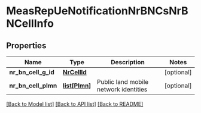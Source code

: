 # MeasRepUeNotificationNrBNCsNrBNCellInfo

## Properties
Name | Type | Description | Notes
------------ | ------------- | ------------- | -------------
**nr_bn_cell_g_id** | [**NrCellId**](NrCellId.md) |  | [optional] 
**nr_bn_cell_plmn** | [**list[Plmn]**](Plmn.md) | Public land mobile network identities | [optional] 

[[Back to Model list]](../README.md#documentation-for-models) [[Back to API list]](../README.md#documentation-for-api-endpoints) [[Back to README]](../README.md)

